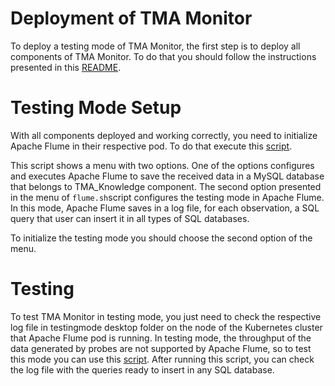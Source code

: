 # Deployment of TMA Monitor
To deploy a testing mode of TMA Monitor, the first step is to deploy all components of TMA Monitor. To do that you should follow the instructions presented in this [README](https://github.com/eubr-atmosphere/tma-framework-m/blob/master/development/server/README.md).

# Testing Mode Setup
With all components deployed and working correctly, you need to initialize Apache Flume in their respective pod. To do that execute this [script](https://github.com/eubr-atmosphere/tma-framework-m/blob/master/development/server/flume/flume.sh).

This script shows a menu with two options. One of the options configures and executes Apache Flume to save the received data in a MySQL database that belongs to TMA_Knowledge component.
The second option presented in the menu of `flume.sh`script configures the testing mode in Apache Flume. In this mode, Apache Flume saves in a log file, for each observation, a SQL query that user can insert it in all types of SQL databases.

To initialize the testing mode you should choose the second option of the menu.

# Testing
To test TMA Monitor in testing mode, you just need to check the respective log file in testingmode desktop folder on the node of the Kubernetes cluster that Apache Flume pod is running. In testing mode, the throughput of the data generated by probes are not supported by Apache Flume, so to test this mode you can use this [script](https://github.com/eubr-atmosphere/tma-framework-m/blob/master/development/test/testing-json-format/testing-json-format.sh). After running this script, you can check the log file with the queries ready to insert in any SQL database. 

